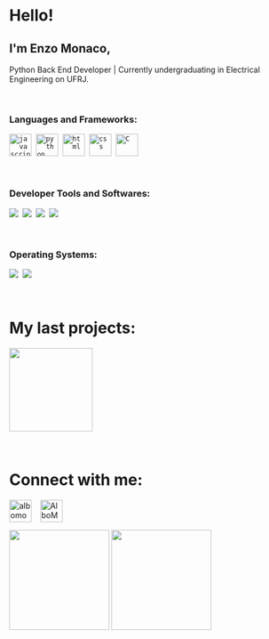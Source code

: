 # Hello! 

## I'm Enzo Monaco, 

Python Back End Developer | Currently undergraduating in Electrical Engineering on UFRJ.

<p>&nbsp;</p>

### **Languages and Frameworks:**
<p>
 	<code><img src="https://github.com/abranhe/programming-languages-logos/blob/master/src/javascript/javascript_48x48.png" alt="javascript" width="40" height="40"/></code>&nbsp;
  	<code><img src="https://github.com/abranhe/programming-languages-logos/blob/master/src/python/python_48x48.png" alt="python" width="40" height="40"/></code>&nbsp;
  	<code><img src="https://github.com/abranhe/programming-languages-logos/blob/master/src/html/html_48x48.png" alt="html" width="40" height="40"/></code>&nbsp;
  	<code><img src="https://github.com/abranhe/programming-languages-logos/blob/master/src/css/css_48x48.png" alt="css" width="40" height="40"/></code>&nbsp;
  	<code><img src="https://github.com/abranhe/programming-languages-logos/blob/master/src/c/c_48x48.png" alt="C" width="40" height="40"/></code>

</p>

<p>&nbsp;</p>

### **Developer Tools and Softwares:**
<p>
    <code><img src="https://i.imgur.com/z0ujJls.png"></code>&nbsp;
    <code><img src="https://i.imgur.com/ssYx6xI.png"></code>&nbsp;
    <code><img src="https://i.imgur.com/0FErxov.png"></code>&nbsp;
    <code><img src="https://i.imgur.com/gXnwsei.png"></code>
</p>

<p>&nbsp;</p>

### **Operating Systems:**
<p>
    <code><img src="https://i.imgur.com/Gzzpa5P.png"></code>&nbsp;
    <code><img src="https://i.imgur.com/OgsP564.png"></code>
</p>

<p>&nbsp;</p>

# My last projects:

<p>
	<img height="150em" src="https://github-readme-stats.vercel.app/api/pin/?username=albomonaco&repo=learning-nodeJS&"/>
</p>

<p>&nbsp;</p>

# **Connect with me:**
<p>
    <a href="https://www.linkedin.com/in/albomonaco" target="blank"><img align="center" src="https://cdn.jsdelivr.net/npm/simple-icons@3.0.1/icons/linkedin.svg" alt="albomonaco" height="40" width="40" /></a> &nbsp;&nbsp;
    <a href="mailto:albomonaco@gmail.com" target="blank"><img align="center" src="https://cdn.jsdelivr.net/npm/simple-icons@3.0.1/icons/gmail.svg" alt="AlboMonco" height="40" width="40" /></a>
</p>

<div>
	<img height="180em" src="https://github-readme-stats.vercel.app/api?username=albomonaco&show_icons=true&hide_border=true&&count_private=true&include_all_commits=true"/>
	<img height="180em" src="https://github-readme-stats.vercel.app/api/top-langs/?username=albomonaco&show_icons=true&hide_border=true&langs_count=7&layout=compact"/>
</div>
